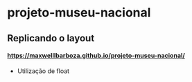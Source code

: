 # projeto-museu-nacional
## Replicando o layout
#### https://maxwelllbarboza.github.io/projeto-museu-nacional/
* Utilização de float
